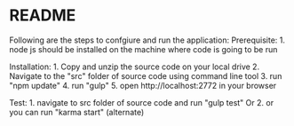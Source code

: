 # README #

Following are the steps to confgiure and run the application:
Prerequisite:
    1. node js should be installed on the machine where code is going to be run

Installation:
    1. Copy and unzip the source code on your local drive
    2. Navigate to the "src" folder of source code using command line tool
    3. run "npm update"
    4. run "gulp"
    5. open http://localhost:2772 in your browser

Test:
    1. navigate to src folder of source code and run "gulp test"
    Or
    2. or you can run "karma start" (alternate) 